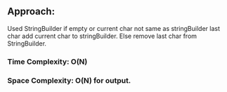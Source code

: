 ## Approach:
Used StringBuilder if empty or current char not same as stringBuilder last char add current char to stringBuilder. Else remove last char from StringBuilder.
​
### Time Complexity: O(N)
### Space Complexity: O(N) for output.